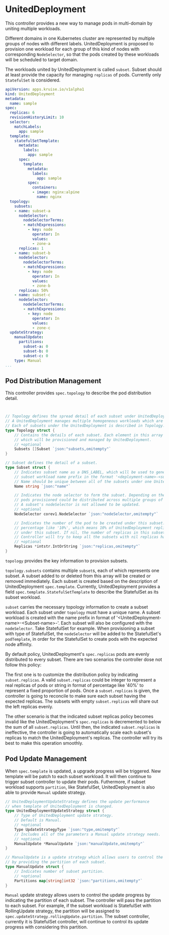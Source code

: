 # UnitedDeployment

  This controller provides a new way to manage pods in multi-domain
  by uniting multiple workloads.
  
  Different domains in one Kubernetes cluster are represented by multiple groups of 
  nodes with different labels. UnitedDeployment is proposed to provision one workload
  for each group of this kind of nodes with corresponding `NodeSelector`, so that 
  the pods created by these workloads will be scheduled to target domain.

  The workloads united by UnitedDeployment is called `subset`.
  Subset should at least provide the capacity for managing `replicas` of pods.
  Currently only `StatefulSet` is considered.
  
```yaml
apiVersion: apps.kruise.io/v1alpha1
kind: UnitedDeployment
metadata:
  name: sample
spec:
  replicas: 6
  revisionHistoryLimit: 10
  selector:
    matchLabels:
      app: sample
  template:
    statefulSetTemplate:
      metadata:
        labels:
          app: sample
      spec:
        template:
          metadata:
            labels:
              app: sample
          spec:
            containers:
            - image: nginx:alpine
              name: nginx
  topology:
    subsets:
    - name: subset-a
      nodeSelector:
        nodeSelectorTerms:
        - matchExpressions:
          - key: node
            operator: In
            values:
            - zone-a
      replicas: 1
    - name: subset-b
      nodeSelector:
        nodeSelectorTerms:
        - matchExpressions:
          - key: node
            operator: In
            values:
            - zone-b
      replicas: 50%
    - name: subset-c
      nodeSelector:
        nodeSelectorTerms:
        - matchExpressions:
          - key: node
            operator: In
            values:
            - zone-c
  updateStrategy:
    manualUpdate:
      partitions:
        subset-a: 0
        subset-b: 0
        subset-c: 0
    type: Manual
...
```
  
## Pod Distribution Management

  This controller provides `spec.topology` to describe the pod distribution detail.
  
```go


// Topology defines the spread detail of each subset under UnitedDeployment.
// A UnitedDeployment manages multiple homogeneous workloads which are called subset.
// Each of subsets under the UnitedDeployment is described in Topology.
type Topology struct {
	// Contains the details of each subset. Each element in this array represents one subset
	// which will be provisioned and managed by UnitedDeployment.
	// +optional
	Subsets []Subset `json:"subsets,omitempty"`
}

// Subset defines the detail of a subset.
type Subset struct {
	// Indicates subset name as a DNS_LABEL, which will be used to generate
	// subset workload name prefix in the format '<deployment-name>-<subset-name>-'.
	// Name should be unique between all of the subsets under one UnitedDeployment.
	Name string `json:"name"`

	// Indicates the node selector to form the subset. Depending on the node selector,
	// pods provisioned could be distributed across multiple groups of nodes.
	// A subset's nodeSelector is not allowed to be updated.
	// +optional
	NodeSelector corev1.NodeSelector `json:"nodeSelector,omitempty"`

	// Indicates the number of the pod to be created under this subset. Replicas could also be
	// percentage like '10%', which means 10% of UnitedDeployment replicas of pods will be distributed
	// under this subset. If nil, the number of replicas in this subset is determined by controller.
	// Controller will try to keep all the subsets with nil replicas have average pods.
	// +optional
	Replicas *intstr.IntOrString `json:"replicas,omitempty"`
}
```

  `topology` provides the key information to provision subsets.
  
  `topology.subsets` contains multiple `subset`s, each of which represents one subset.
  A subset added to or deleted from this array will be created or removed immediately.
  Each subset is created based on the description of UnitedDeployment `spec.template`.
  Currently, UnitedDeployment provides a field `spec.template.StatefulSetTemplate` to describe the StatefulSet
  as its subset workload.
  
  `subset` carries the necessary topology information to create a subset workload. 
  Each subset under `topology` must have a unique name.
  A subset workload is created with the name prefix in format of '\<UnitedDeployment-name\>-\<Subset-name\>-'.
  Each subset will also be configured with the `nodeSelector`. Take StatefulSet for example. 
  When provisioning a subset with type of StatefulSet, the `nodeSelector` will be added 
  to the StatefulSet's `podTemplate`, in order for the StatefulSet to create pods with the expected node affinity.
  
  By default policy, UnitedDeployment's `spec.replicas` pods are evenly distributed to every subset.
  There are two scenarios the controller dose not follow this policy:
  
  The first one is to customize the distribution policy by indicating `subset.replicas`. 
  A valid `subset.replicas` could be integer to represent a real replicas of pods or 
  string in format of percentage like '40%' to represent a fixed proportion of pods.
  Once a `subset.replicas` is given, the controller is going to reconcile to make sure each subset having the expected replicas.
  The subsets with empty `subset.replicas` will share out the left replicas evenly.
   
  The other scenario is that the indicated subset replicas policy becomes invalid like the UnitedDeployment's `spec.replicas` is decremented to below the sum of all `subset.replicas`.
  Until then, the indicated `subset.replicas` is ineffective, the controller is going to automatically scale each subset's replicas 
  to match the UnitedDeployment's replicas. The controller will try its best to make this operation smoothly.
  
## Pod Update Management

  When `spec.template` is updated, a upgrade progress will be triggered. 
  New template will be patch to each subset workload. It will then continue to trigger subset controller to update their pods.
  Futhermore, if subset workload supports `partition`, like StatefulSet, UnitedDeployment is also able to 
  provide `Manual` update strategy.
  
```go
// UnitedDeploymentUpdateStrategy defines the update performance
// when template of UnitedDeployment is changed.
type UnitedDeploymentUpdateStrategy struct {
	// Type of UnitedDeployment update strategy.
	// Default is Manual.
	// +optional
	Type UpdateStrategyType `json:"type,omitempty"`
	// Includes all of the parameters a Manual update strategy needs.
	// +optional
	ManualUpdate *ManualUpdate `json:"manualUpdate,omitempty"`
}

// ManualUpdate is a update strategy which allows users to control the update progress
// by providing the partition of each subset.
type ManualUpdate struct {
	// Indicates number of subset partition.
	// +optional
	Partitions map[string]int32 `json:"partitions,omitempty"`
}
```
  
  `Manual` update strategy allows users to control the update progress by indicating the partition of each subset.
  The controller will pass the partition to each subset. For example, if the subset workload is StatefulSet with RollingUpdate
  strategy, the partition will be assigned to `spec.updateStrategy.rollingUpdate.partition`.
  The subset controller, currently it is StatefulSet controller, will continue to control its update progress with considering this partition.  